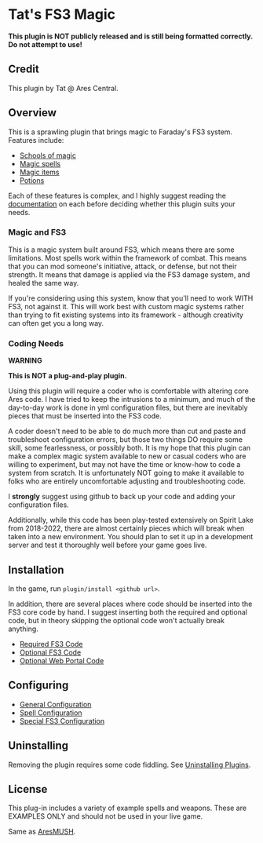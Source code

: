 # Tat's FS3 Magic

**This plugin is NOT publicly released and is still being formatted correctly. Do not attempt to use!**

## Credit
This plugin by Tat @ Ares Central.

## Overview

This is a sprawling plugin that brings magic to Faraday's FS3 system. Features include:

- [Schools of magic](https://github.com/spiritlake/ares-tat-s-fs3-magic-plugin/wiki/Schools)
- [Magic spells](https://github.com/spiritlake/ares-tat-s-fs3-magic-plugin/wiki/Spells#spell-effects)
- [Magic items](https://github.com/spiritlake/ares-tat-s-fs3-magic-plugin/wiki/Magic-Items)
- [Potions](https://github.com/spiritlake/ares-tat-s-fs3-magic-plugin/wiki/Potions)

Each of these features is complex, and I highly suggest reading the [documentation](https://github.com/spiritlake/ares-sl-magic-for-fs3-plugin/wiki) on each before deciding whether this plugin suits your needs.

### Magic and FS3

This is a magic system built around FS3, which means there are some limitations. Most spells work within the framework of combat. This means that you can mod someone's initiative, attack, or defense, but not their strength. It means that damage is applied via the FS3 damage system, and healed the same way.

If you're considering using this system, know that you'll need to work WITH FS3, not against it. This will work best with custom magic systems rather than trying to fit existing systems into its framework - although creativity can often get you a long way.

### Coding Needs

**WARNING**

**This is NOT a plug-and-play plugin.**

Using this plugin will require a coder who is comfortable with altering core Ares code. I have tried to keep the intrusions to a minimum, and much of the day-to-day work is done in yml configuration files, but there are inevitably pieces that must be inserted into the FS3 code.

A coder doesn't need to be able to do much more than cut and paste and troubleshoot configuration errors, but those two things DO require some skill, some fearlessness, or possibly both. It is my hope that this plugin can make a complex magic system available to new or casual coders who are willing to experiment, but may not have the time or know-how to code a system from scratch. It is unfortunately NOT going to make it available to folks who are entirely uncomfortable adjusting and troubleshooting code.

I **strongly** suggest using github to back up your code and adding your configuration files.

Additionally, while this code has been play-tested extensively on Spirit Lake from 2018-2022, there are almost certainly pieces which will break when taken into a new environment. You should plan to set it up in a development server and test it thoroughly well before your game goes live.

## Installation
In the game, run `plugin/install <github url>`.

In addition, there are several places where code should be inserted into the FS3 core code by hand. I suggest inserting both the required and optional code, but in theory skipping the optional code won't actually break anything.

- [Required FS3 Code](https://github.com/spiritlake/ares-sl-magic-for-fs3-plugin/wiki/Required-FS3-Code)
- [Optional FS3 Code](https://github.com/spiritlake/ares-sl-magic-for-fs3-plugin/wiki/Optional-FS3-Code)
- [Optional Web Portal Code](https://github.com/spiritlake/ares-sl-magic-for-fs3-plugin/wiki/Optional-Web-Portal-Code)

## Configuring

- [General Configuration](https://github.com/spiritlake/ares-tat-s-fs3-magic-plugin/wiki/General-Configuration)
- [Spell Configuration](https://github.com/spiritlake/ares-tat-s-fs3-magic-plugin/wiki/Configuring-Spells)
- [Special FS3 Configuration](https://github.com/spiritlake/ares-tat-s-fs3-magic-plugin/wiki/FS3-Special-Configuration)

## Uninstalling

Removing the plugin requires some code fiddling.  See [Uninstalling Plugins](https://www.aresmush.com/tutorials/code/extras.html#uninstalling-plugins).


## License
This plug-in includes a variety of example spells and weapons. These are EXAMPLES ONLY and should not be used in your live game.

Same as [AresMUSH](https://aresmush.com/license).
